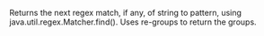   Returns the next regex match, if any, of string to pattern, using
  java.util.regex.Matcher.find().  Uses re-groups to return the
  groups.